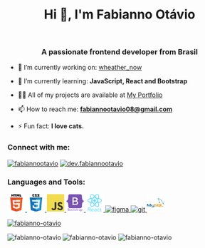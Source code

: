 <h1 align="center">Hi 👋, I'm Fabianno Otávio<br><br></h1>

<h3 align="center">A passionate frontend developer from Brasil<br></h3>



- 🔭 I’m currently working on: [wheather_now](https://github.com/Fabianno-Otavio/weather_now)

- 🌱 I’m currently learning: **JavaScript, React and Bootstrap**

- 👨‍💻 All of my projects are available at [My Portfolio](https://fabianno-otavio.github.io/)

- 📫 How to reach me: **fabiannootavio08@gmail.com**

- ⚡ Fun fact: **I love cats.**

<h3 align="left">Connect with me:</h3>
<p align="left">
<a href="https://linkedin.com/in/fabiannootavio" target="blank"><img align="center" src="https://raw.githubusercontent.com/rahuldkjain/github-profile-readme-generator/master/src/images/icons/Social/linked-in-alt.svg" alt="fabiannootavio" height="30" width="40" /></a>
<a href="https://instagram.com/eng.fabiannootavio" target="blank"><img align="center" src="https://raw.githubusercontent.com/rahuldkjain/github-profile-readme-generator/master/src/images/icons/Social/instagram.svg" alt="dev.fabiannootavio" height="30" width="40" /></a>
</p>

<h3 align="left">Languages and Tools:</h3>

<p align="left"> 
  
   <a href="https://www.w3.org/html/" target="_blank" rel="noreferrer"> 
    <img src="https://raw.githubusercontent.com/devicons/devicon/master/icons/html5/html5-original-wordmark.svg" alt="html5" width="40" height="40"/> 
  </a> 
  
  <a href="https://www.w3schools.com/css/" target="_blank" rel="noreferrer">
    <img src="https://raw.githubusercontent.com/devicons/devicon/master/icons/css3/css3-original-wordmark.svg" alt="css3" width="40" height="40"/> 
  </a> 
  
  <a href="https://developer.mozilla.org/en-US/docs/Web/JavaScript" target="_blank" rel="noreferrer"> 
    <img src="https://raw.githubusercontent.com/devicons/devicon/master/icons/javascript/javascript-original.svg" alt="javascript" width="40" height="40"/> 
  </a> 
  
  <a href="https://getbootstrap.com" target="_blank" rel="noreferrer"> 
    <img src="https://raw.githubusercontent.com/devicons/devicon/master/icons/bootstrap/bootstrap-plain-wordmark.svg" alt="bootstrap" width="40" height="40"/> 
  </a> 

  <a href="https://reactjs.org/" target="_blank" rel="noreferrer"> 
    <img src="https://raw.githubusercontent.com/devicons/devicon/master/icons/react/react-original-wordmark.svg" alt="react" width="40" height="40"/> 
  </a> 

  <a href="https://www.figma.com/" target="_blank" rel="noreferrer"> 
    <img src="https://www.vectorlogo.zone/logos/figma/figma-icon.svg" alt="figma" width="40" height="40"/> 
  </a> 

  <a href="https://git-scm.com/" target="_blank" rel="noreferrer"> 
    <img src="https://www.vectorlogo.zone/logos/git-scm/git-scm-icon.svg" alt="git" width="40" height="40"/> 
  </a> 

  <a href="https://www.mysql.com/" target="_blank" rel="noreferrer"> 
    <img src="https://raw.githubusercontent.com/devicons/devicon/master/icons/mysql/mysql-original-wordmark.svg" alt="mysql" width="40" height="40"/> 
  </a> 
  
</p>

<p align="left"> 
  <a href="https://github.com/ryo-ma/github-profile-trophy"><img src="https://github-profile-trophy.vercel.app/?username=fabianno-otavio" alt="fabianno-otavio" /></a>
</p>

<img align="center" src="https://github-readme-stats.vercel.app/api/top-langs?username=fabianno-otavio&show_icons=true&locale=en&layout=compact" alt="fabianno-otavio"/>

<img align="center" src="https://github-readme-stats.vercel.app/api?username=fabianno-otavio&show_icons=true&locale=en" alt="fabianno-otavio" />

<img align="center" src="https://github-readme-streak-stats.herokuapp.com/?user=fabianno-otavio&" alt="fabianno-otavio" />
